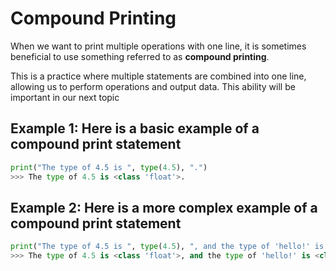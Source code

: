 # Compound Printing

When we want to print multiple operations with one line, it is sometimes beneficial to use something referred to as **compound printing**.

This is a practice where multiple statements are combined into one line, allowing us to perform operations and output data. This ability will be important in our next topic

## Example 1: Here is a basic example of a compound print statement

```python
print("The type of 4.5 is ", type(4.5), ".")
>>> The type of 4.5 is <class 'float'>.
```

## Example 2: Here is a more complex example of a compound print statement

```python
print("The type of 4.5 is ", type(4.5), ", and the type of 'hello!' is ", type('hello!'), ".")
>>> The type of 4.5 is <class 'float'>, and the type of 'hello!' is <class 'str'>.
```
